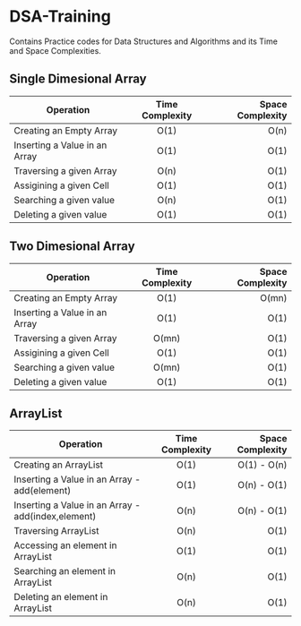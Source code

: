 # DSA-Training

Contains Practice codes for Data Structures and Algorithms and its Time and Space Complexities.

## Single Dimesional Array

| Operation                     | Time Complexity  | Space Complexity  |
| ------------------------------|:----------------:| -----------------:|
| Creating an Empty Array       | O(1)             | O(n)              |
| Inserting a Value in an Array | O(1)             | O(1)              |
| Traversing a given Array      | O(n)             | O(1)              |
| Assigining a given Cell       | O(1)             | O(1)              |
| Searching a given value       | O(n)             | O(1)              |
| Deleting a given value        | O(1)             | O(1)              |

## Two Dimesional Array

| Operation                     | Time Complexity  | Space Complexity  |
| ------------------------------|:----------------:| -----------------:|
| Creating an Empty Array       | O(1)             | O(mn)             |
| Inserting a Value in an Array | O(1)             | O(1)              |
| Traversing a given Array      | O(mn)            | O(1)              |
| Assigining a given Cell       | O(1)             | O(1)              |
| Searching a given value       | O(mn)            | O(1)              |
| Deleting a given value        | O(1)             | O(1)              |

## ArrayList

| Operation                                          | Time Complexity  | Space Complexity  |
| ---------------------------------------------------|:----------------:| -----------------:|
| Creating an ArrayList                              | O(1)             | O(1) - O(n)       |
| Inserting a Value in an Array - add(element)       | O(1)             | O(n) - O(1)       |
| Inserting a Value in an Array - add(index,element) | O(n)             | O(n) - O(1)       |
| Traversing ArrayList                               | O(n)             | O(1)              |
| Accessing an element in ArrayList                  | O(1)             | O(1)              |
| Searching an element in ArrayList                  | O(n)             | O(1)              |
| Deleting an element in ArrayList                   | O(n)             | O(1)              |
